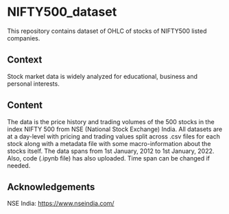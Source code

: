 # NIFTY500_dataset
This repository contains dataset of OHLC of stocks of NIFTY500 listed companies. 


## Context
Stock market data is widely analyzed for educational, business and personal interests.

## Content

The data is the price history and trading volumes of the 500 stocks in the index NIFTY 500 from NSE (National Stock Exchange) India. All datasets are at a day-level with pricing and trading values split across .csv files for each stock along with a metadata file with some macro-information about the stocks itself. The data spans from 1st January, 2012 to 1st January, 2022. Also, code (.ipynb file) has also uploaded. Time span can be changed if needed. 


## Acknowledgements
NSE India: https://www.nseindia.com/

